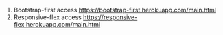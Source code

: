 1. Bootstrap-first access https://bootstrap-first.herokuapp.com/main.html
2. Responsive-flex access https://responsive-flex.herokuapp.com/main.html

